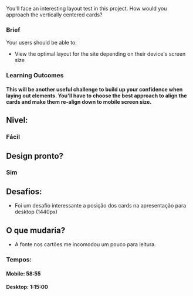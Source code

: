 You'll face an interesting layout test in this project. How would you approach the vertically centered cards?

### Brief
Your users should be able to:

* View the optimal layout for the site depending on their device's screen size
### Learning Outcomes
#### This will be another useful challenge to build up your confidence when laying out elements. You'll have to choose the best approach to align the cards and make them re-align down to mobile screen size.




## Nivel:
### Fácil

## Design pronto?
### Sim
## Desafios:
    
* Foi um desafio interessante a posição dos cards na apresentação para desktop (1440px)


## O que mudaria?
* A fonte nos cartões me incomodou um pouco para leitura.


### Tempos:
#### Mobile: 58:55
#### Desktop: 1:15:00
